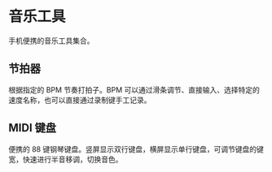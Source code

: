 # 音乐工具

手机便携的音乐工具集合。

## 节拍器

根据指定的 BPM 节奏打拍子。BPM 可以通过滑条调节、直接输入、选择特定的速度名称，也可以直接通过录制键手工记录。

## MIDI 键盘

便携的 88 键钢琴键盘。竖屏显示双行键盘，横屏显示单行键盘，可调节键盘的键宽，快速进行半音移调，切换音色。
